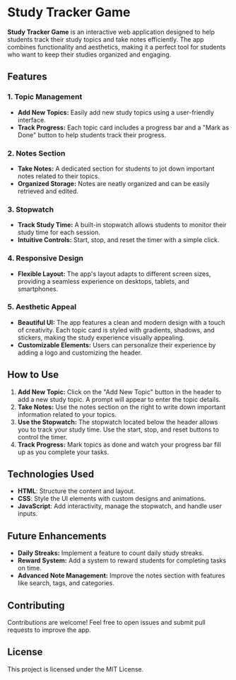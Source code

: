 # Study Tracker Game

**Study Tracker Game** is an interactive web application designed to help students track their study topics and take notes efficiently. The app combines functionality and aesthetics, making it a perfect tool for students who want to keep their studies organized and engaging.

## Features

### 1. **Topic Management**
- **Add New Topics:** Easily add new study topics using a user-friendly interface.
- **Track Progress:** Each topic card includes a progress bar and a "Mark as Done" button to help students track their progress.

### 2. **Notes Section**
- **Take Notes:** A dedicated section for students to jot down important notes related to their topics.
- **Organized Storage:** Notes are neatly organized and can be easily retrieved and edited.

### 3. **Stopwatch**
- **Track Study Time:** A built-in stopwatch allows students to monitor their study time for each session.
- **Intuitive Controls:** Start, stop, and reset the timer with a simple click.

### 4. **Responsive Design**
- **Flexible Layout:** The app's layout adapts to different screen sizes, providing a seamless experience on desktops, tablets, and smartphones.

### 5. **Aesthetic Appeal**
- **Beautiful UI:** The app features a clean and modern design with a touch of creativity. Each topic card is styled with gradients, shadows, and stickers, making the study experience visually appealing.
- **Customizable Elements:** Users can personalize their experience by adding a logo and customizing the header.

## How to Use

1. **Add New Topic:** Click on the "Add New Topic" button in the header to add a new study topic. A prompt will appear to enter the topic details.
2. **Take Notes:** Use the notes section on the right to write down important information related to your topics.
3. **Use the Stopwatch:** The stopwatch located below the header allows you to track your study time. Use the start, stop, and reset buttons to control the timer.
4. **Track Progress:** Mark topics as done and watch your progress bar fill up as you complete your tasks.

## Technologies Used

- **HTML**: Structure the content and layout.
- **CSS**: Style the UI elements with custom designs and animations.
- **JavaScript**: Add interactivity, manage the stopwatch, and handle user inputs.

## Future Enhancements

- **Daily Streaks:** Implement a feature to count daily study streaks.
- **Reward System:** Add a system to reward students for completing tasks on time.
- **Advanced Note Management:** Improve the notes section with features like search, tags, and categories.

## Contributing

Contributions are welcome! Feel free to open issues and submit pull requests to improve the app.

## License

This project is licensed under the MIT License.
